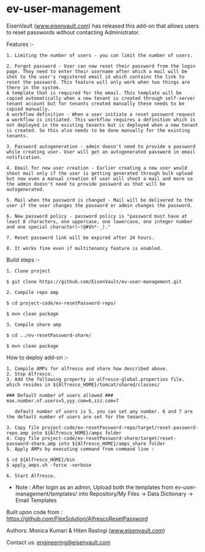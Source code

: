 # ev-user-management

EisenVault (www.eisenvault.com) has released this add-on that allows users to reset passwords without contacting Administrator.

  Features :-
	
    1. Limiting the number of users - you can limit the number of users.

    2. Forgot password - User can now reset their password from the login page. They need to enter their username after which a mail will be shot to the user's registered email id which contains the link to reset the password. This feature will only work when two things are there in the system.
	A template that is required for the email. This template will be copied automatically when a new tenant is created through self-server tenant account but for tenants created manually these needs to be copied manually.
	A workflow definition - When a user initiate a reset password request a workflow is initiated. This workflow requires a definition which is not deployed in the existing tenants but is deployed when a new tenant is created. So this also needs to be done manually for the existing tenants.

    3. Password autogeneration - admin doesn't need to provide a password while creating user. User will get an autogenerated password in email notification.

    4. Email for new user creation - Earlier creating a new user would shoot mail only if the user is getting generated through bulk upload but now even a manual creation of user will shoot a mail and more so the admin doesn't need to provide password as that will be autogenerated.

    5. Mail when the password is changed - Mail will be delivered to the user if the user changes the password or admin changes the password.

    6. New password policy - password policy is "password must have at least 8 characters, one uppercase, one lowercase, one integer number and one special character(~!@#$%*-_)."

    7. Reset password link will be expired after 24 hours.

    8. It works fine even if multitenancy feature is enabled.

	
  Build steps :-

    1. Clone project

	$ git clone https://github.com/EisenVault/ev-user-management.git

    2. Compile repo amp

	$ cd project-code/ev-resetPassword-repo/

	$ mvn clean package

    3. Compile share amp

	$ cd ../ev-resetPassword-share/

	$ mvn clean package


   How to deploy add-on :-

    1. Compile AMPs for alfresco and share how described above.
    2. Stop Alfresco.
    3. Add the following property in alfresco-global.properties file. which resides in ${Alfresco_HOME}/tomcat/shared/classes/
	
	### Default number of users allowed ###
	max.number.of.users=5,yyy.com=6,zzz.com=7
       
       default number of users is 5. you can set any number. 6 and 7 are the default number of users are set for the tenants.

    3. Copy file project-code/ev-resetPassword-repo/target/reset-password-repo.amp into ${Alfresco_HOME}/amps folder
    4. Copy file project-code/ev-resetPassword-share/target/reset-password-share.amp into ${Alfresco_HOME}/amps_share folder
    5. Apply AMPs by executing command from command line :

	$ cd ${Alfresco_HOME}/bin
	$ apply_amps.sh -force -verbose

    6. Start Alfresco.

* Note : After login as an admin, Upload both the templates from ev-user-management/templates/ into Repository/My Files -> Data Dictionary -> Email Templates




Built upon code from : https://github.com/FlexSolution/AlfrescoResetPassword

Authors: Monica Kumari & Hiten Rastogi (www.eisenvault.com)

Contact us: engineering@eisenvault.com
